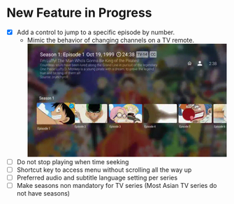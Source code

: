 # New Feature in Progress

- [X] Add a control to jump to a specific episode by number.
  - Mimic the behavior of changing channels on a TV remote.
  ![Demo Animation](docs/screenshots/episodeNavigationByNumber.gif)
- [ ] Do not stop playing when time seeking
- [ ] Shortcut key to access menu without scrolling all the way up
- [ ] Preferred audio and subtitle language setting per series
- [ ] Make seasons non mandatory for TV series (Most Asian TV series do not have seasons)

